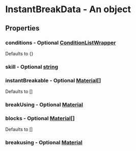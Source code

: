

# InstantBreakData - An object



## Properties



### conditions - Optional [ConditionListWrapper](ConditionListWrapper)



Defaults to {}



### skill - Optional [string](string)



### instantBreakable - Optional [Material[]](Material[])



Defaults to []



### breakUsing - Optional [Material](Material)



### blocks - Optional [Material[]](Material[])



Defaults to []



### breakusing - Optional [Material](Material)

